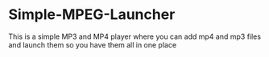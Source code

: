 # Simple-MPEG-Launcher
This is a simple MP3 and MP4 player where you can add mp4 and mp3 files and launch them so you have them all in one place
